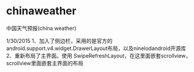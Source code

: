 # chinaweather
 中国天气预报(china weather)
 
1/30/2015
1、加入了侧边栏，采用的是官方的android.support.v4.widget.DrawerLayout布局，以及ninelodandroid开源库
2、重新布局了主界面。使用 SwipeRefreshLayout，在这里面嵌套scrollview，scrollview里面嵌套主界面的布局
